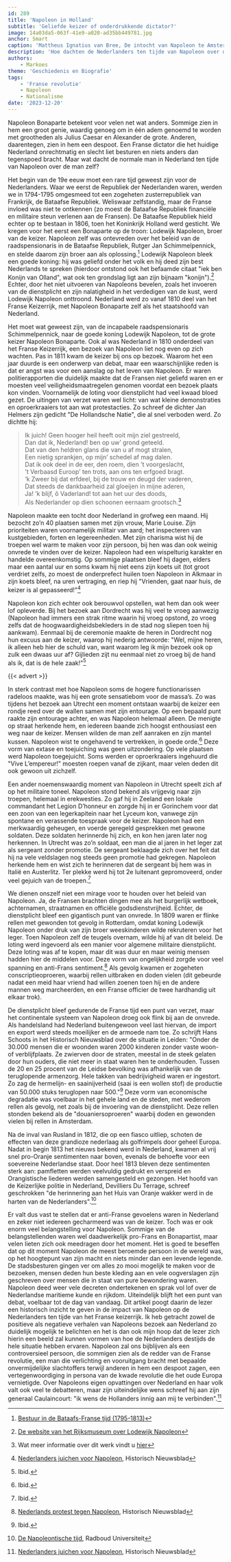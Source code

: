 ```yaml
---
id: 289
title: 'Napoleon in Holland'
subtitle: 'Geliefde keizer of onderdrukkende dictator?'
image: 14a03da5-063f-41e9-a020-ad35bb449781.jpg
anchor: Smart
caption: 'Mattheus Ignatius van Bree, De intocht van Napoleon te Amsterdam (1811)'
description: 'Hoe dachten de Nederlanders ten tijde van Napoleon over de keizer? Napoleons bezoek aan Nederland vertelt ons veel over de verdeeldheid in de samenleving aangaande de machtige keizer.'
authors:
    - Markoes
theme: 'Geschiedenis en Biografie'
tags:
    - 'Franse revolutie'
    - Napoleon
    - Nationalisme
date: '2023-12-20'
---
```


Napoleon Bonaparte betekent voor velen net wat anders. Sommige zien in hem een groot genie, waardig genoeg om in één adem genoemd te worden met grootheden als Julius Caesar en Alexander de grote. Anderen, daarentegen, zien in hem een despoot. Een Franse dictator die het huidige Nederland onrechtmatig en slecht liet besturen en niets anders dan tegenspoed bracht. Maar wat dacht de normale man in Nederland ten tijde van Napoleon over de man zelf?

Het begin van de 19e eeuw moet een rare tijd geweest zijn voor de Nederlanders. Waar we eerst de Republiek der Nederlanden waren, werden we in 1794-1795 omgesmeed tot een zogeheten zusterrepubliek van Frankrijk, de Bataafse Republiek. Weliswaar zelfstandig, maar de Franse invloed was niet te ontkennen (zo moest de Bataafse Republiek financiële en militaire steun verlenen aan de Fransen). De Bataafse Republiek hield echter op te bestaan in 1806, toen het Koninkrijk Holland werd gesticht. We kregen voor het eerst een Bonaparte op de troon: Lodewijk Napoleon, broer van de keizer. Napoleon zelf was ontevreden over het beleid van de raadspensionaris in de Bataafse Republiek, Rutger Jan Schimmelpennick, en stelde daarom zijn broer aan als oplossing.[^1] Lodewijk Napoleon bleek een goede koning: hij was geliefd onder het volk en hij deed zijn best Nederlands te spreken (hierdoor ontstond ook het befaamde citaat "iek ben Konijn van Olland", wat ook ten grondslag ligt aan zijn bijnaam "konijn").[^2] Echter, door het niet uitvoeren van Napoleons bevelen, zoals het invoeren van de dienstplicht en zijn nalatigheid in het verdedigen van de kust, werd Lodewijk Napoleon onttroond. Nederland werd zo vanaf 1810 deel van het Franse Keizerrijk, met Napoleon Bonaparte zelf als het staatshoofd van Nederland.

Het moet wat geweest zijn, van de incapabele raadspensionaris Schimmelpennick, naar de goede koning Lodewijk Napoleon, tot de grote keizer Napoleon Bonaparte. Ook al was Nederland in 1810 onderdeel van het Franse Keizerrijk, een bezoek van Napoleon liet nog even op zich wachten. Pas in 1811 kwam de keizer bij ons op bezoek. Waarom het een jaar duurde is een onderwerp van debat, maar een waarschijnlijke reden is dat er angst was voor een aanslag op het leven van Napoleon. Er waren politierapporten die duidelijk maakte dat de Fransen niet geliefd waren en er moesten veel veiligheidsmaatregelen genomen voordat een bezoek plaats kon vinden. Voornamelijk de loting voor dienstplicht had veel kwaad bloed gezet. De uitingen van verzet waren wel licht: van wat kleine demonstraties en oproerkraaiers tot aan wat protestacties. Zo schreef de dichter Jan Helmers zijn gedicht "De Hollandsche Natie", die al snel verboden werd. Zo dichtte hij:

>Ik juich! Geen hooger heil heeft ooit mijn ziel gestreeld,<br>
Dan dat ik, Nederland! ben op uw’ grond geteeld.<br>
Dat van den heldren glans die van u af mogt stralen,<br>
Een nietig sprankjen, op mijn’ schedel af mag dalen.<br>
Dat ik ook deel in de eer, den roem, dien ’t voorgeslacht,<br>
’t Verbaasd Euroop’ ten trots, aan ons ten erfgoed bragt.<br>
‘k Zweer bij dat erfdeel, bij de trouw en deugd der vaderen,<br>
Dat steeds de dankbaarheid zal gloeijen in mijne aderen,<br>
Ja! ’k blijf, ô Vaderland! tot aan het uur des doods,<br>
Als Nederlander op dien schoonen eernaam grootsch.[^3]

Napoleon maakte een tocht door Nederland in grofweg een maand. Hij bezocht zo’n 40 plaatsen samen met zijn vrouw, Marie Louise. Zijn prioriteiten waren voornamelijk militair van aard; het inspecteren van kustgebieden, forten en legereenheden. Met zijn charisma wist hij de troepen wel warm te maken voor zijn persoon, bij hen was dan ook weinig onvrede te vinden over de keizer. Napoleon had een wispelturig karakter en handelde overeenkomstig. Op sommige plaatsen bleef hij dagen, elders maar een aantal uur en soms kwam hij niet eens zijn koets uit (tot groot verdriet zelfs, zo moest de onderprefect huilen toen Napoleon in Alkmaar in zijn koets bleef, na uren vertraging, en riep hij "Vrienden, gaat naar huis, de keizer is al gepasseerd!"[^4] 

Napoleon kon zich echter ook berouwvol opstellen, wat hem dan ook weer lof opleverde. Bij het bezoek aan Dordrecht was hij veel te vroeg aanwezig (Napoleon had immers een strak ritme waarin hij vroeg opstond, zo vroeg zelfs dat de hoogwaardigheidsbekleders in de stad nog sliepen toen hij aankwam). Eenmaal bij de ceremonie maakte de heren in Dordrecht nog hun excuus aan de keizer, waarop hij nederig antwoorde: "Wel, mijne heren, ik alleen heb hier de schuld van, want waarom leg ik mijn bezoek ook op zulk een dwaas uur af? Gijlieden zijt nu eenmaal niet zo vroeg bij de hand als ik, dat is de hele zaak!"[^5]

{{< advert >}}

In sterk contrast met hoe Napoleon soms de hogere functionarissen radeloos maakte, was hij een grote sensatiebom voor de massa’s. Zo was tijdens het bezoek aan Utrecht een moment ontstaan waarbij de keizer een rondje reed over de wallen samen met zijn entourage. Op een bepaald punt raakte zijn entourage achter, en was Napoleon helemaal alleen. De menigte op straat herkende hem, en iedereen baande zich hoogst enthousiast een weg naar de keizer. Mensen wilden de man zelf aanraken en zijn mantel kussen. Napoleon wist te ongehavend te vertrekken, in goede orde.[^6] Deze vorm van extase en toejuiching was geen uitzondering. Op vele plaatsen werd Napoleon toegejuicht. Soms werden er oproerkraaiers ingehuurd die "Vive L’empereur!" moesten roepen vanaf de zijkant, maar velen deden dit ook gewoon uit zichzelf.

Een ander noemenswaardig moment van Napoleon in Utrecht speelt zich af op het militaire toneel. Napoleon stond bekend als vrijgevig naar zijn troepen, helemaal in erekwesties. Zo gaf hij in Zeeland een lokale commandant het Legion D’honneur en zorgde hij in er Gorinchem voor dat een zoon van een legerkapitein naar het Lyceum kon, vanwege zijn spontane en verassende toespraak voor de keizer. Napoleon had een merkwaardig geheugen, en voerde geregeld gesprekken met gewone soldaten. Deze soldaten herinnerde hij zich, en kon hen jaren later nog herkennen. In Utrecht was zo’n soldaat, een man die al jaren in het leger zat als sergeant zonder promotie. De sergeant beklaagde zich over het feit dat hij na vele veldslagen nog steeds geen promotie had gekregen. Napoleon herkende hem en wist zich te herinneren dat de sergeant bij hem was in Italië en Austerlitz. Ter plekke werd hij tot 2e luitenant gepromoveerd, onder veel gejuich van de troepen.[^7]

We dienen onszelf niet een mirage voor te houden over het beleid van Napoleon. Ja, de Fransen brachten dingen mee als het burgerlijk wetboek, achternamen, straatnamen en officiële godsdienstvrijheid. Echter, de dienstplicht bleef een gigantisch punt van onvrede. In 1809 waren er flinke rellen met gewonden tot gevolg in Rotterdam, omdat koning Lodewijk Napoleon onder druk van zijn broer weeskinderen wilde rekruteren voor het leger. Toen Napoleon zelf de teugels overnam, wilde hij af van dit beleid. De loting werd ingevoerd als een manier voor algemene militaire dienstplicht. Deze loting was af te kopen, maar dit was duur en maar weinig mensen hadden hier de middelen voor. Deze vorm van ongelijkheid zorgde voor veel spanning en anti-Frans sentiment.[^8] Als gevolg kwamen er zogeheten conscriptieoproeren, waarbij rellen uitbraken en doden vielen (dit gebeurde nadat een meid haar vriend had willen zoenen toen hij en de andere mannen weg marcheerden, en een Franse officier de twee hardhandig uit elkaar trok).

De dienstplicht bleef gedurende de Franse tijd een punt van verzet, maar het continentale systeem van Napoleon droeg ook flink bij aan de onvrede. Als handelsland had Nederland buitengewoon veel last hiervan, de import en export werd steeds moeilijker en de armoede nam toe. Zo schrijft Hans Schoots in het Historisch Nieuwsblad over de situatie in Leiden: "Onder de 30.000 mensen die er woonden waren 2000 kinderen zonder vaste woon- of verblijfplaats. Ze zwierven door de straten, meestal in de steek gelaten door hun ouders, die niet meer in staat waren hen te onderhouden. Tussen de 20 en 25 procent van de Leidse bevolking was afhankelijk van de teruglopende armenzorg. Hele takken van bedrijvigheid waren er ingestort. Zo zag de hermelijn- en saainijverheid (saai is een wollen stof) de productie van 50.000 stuks teruglopen naar 500."[^9] Deze vorm van economische degradatie was voelbaar in het gehele land en de steden, met wederom rellen als gevolg, net zoals bij de invoering van de dienstplicht. Deze rellen stonden bekend als de "douaniersoproeren" waarbij doden en gewonden vielen bij rellen in Amsterdam. 

Na de inval van Rusland in 1812, die op een fiasco uitliep, schoten de effecten van deze grandioze nederlaag als golfrimpels door geheel Europa. Nadat in begin 1813 het nieuws bekend werd in Nederland, kwamen al vrij snel pro-Oranje sentimenten naar boven, evenals de behoefte voor een soevereine Nederlandse staat. Door heel 1813 bleven deze sentimenten sterk aan: pamfletten werden veelvuldig gedrukt en verspreid en Orangistische liederen werden samengesteld en gezongen. Het hoofd van de Keizerlijke politie in Nederland, Devilliers Du Terrage, schreef geschrokken "de herinnering aan het Huis van Oranje wakker werd in de harten van de Nederlanders".[^10]

Er valt dus vast te stellen dat er anti-Franse gevoelens waren in Nederland en zeker niet iedereen gecharmeerd was van de keizer. Toch was er ook enorm veel belangstelling voor Napoleon. Sommige van de belangstellenden waren wel daadwerkelijk pro-Frans en Bonapartist, maar velen lieten zich ook meedragen door het moment. Het is goed te beseffen dat op dit moment Napoleon de meest beroemde persoon in de wereld was, op het hoogtepunt van zijn macht en niets minder dan een levende legende. De stadsbesturen gingen ver om alles zo mooi mogelijk te maken voor de bezoeken, mensen deden hun beste kleding aan en vele oogverslagen zijn geschreven over mensen die in staat van pure bewondering waren. Napoleon deed weer vele decreten ondertekenen en sprak vol lof over de Nederlandse maritieme kunde en rijkdom. Uiteindelijk blijft het een punt van debat, voelbaar tot de dag van vandaag. Dit artikel poogt daarin de lezer een historisch inzicht te geven in de impact van Napoleon op de Nederlanders ten tijde van het Franse keizerrijk. Ik heb getracht zowel de positieve als negatieve verhalen van Napoleons bezoek aan Nederland zo duidelijk mogelijk te belichten en het is dan ook mijn hoop dat de lezer zich hierin een beeld zal kunnen vormen van hoe de Nederlanders destijds de hele situatie hebben ervaren. Napoleon zal ons bijblijven als een controversieel persoon, die sommigen zien als de redder van de Franse revolutie, een man die verlichting en vooruitgang bracht met bepaalde onvermijdelijke slachtoffers terwijl anderen in hem een despoot zagen, een vertegenwoordiging in persona van de kwade revolutie die het oude Europa vernietigde.  Over Napoleons eigen opvattingen over Nederland en haar volk valt ook veel te debatteren, maar zijn uiteindelijke wens schreef hij aan zijn generaal Caulaincourt: "ik wens de Hollanders innig aan mij te verbinden".[^11]


[^1]: [Bestuur in de Bataafs-Franse tijd (1795-1813)](https://www.parlement.com/id/vh8lnhrpfxtm/bestuur_in_de_bataafs_franse_tijd_1795)
[^2]: [De website van het Rijksmuseum over Lodewijk Napoleon](https://www.rijksmuseum.nl/nl/rijksstudio/historische-personen/lodewijk-napoleon-bonaparte)
[^3]: Wat meer informatie over dit werk vindt u [hier](https://www.literatuurgeschiedenis.org/teksten/de-hollandsche-natie) 
[^4]: [Nederlanders juichen voor Napoleon](https://www.historischnieuwsblad.nl/napoleon-in-nederland/), Historisch Nieuwsblad
[^5]: Ibid.
[^6]: Ibid.
[^7]: Ibid.
[^8]: [Nederlands protest tegen Napoleon](https://www.historischnieuwsblad.nl/nederlands-protest-tegen-napoleon/), Historisch Nieuwsblad 
[^9]: Ibid.
[^10]: [De Napoleontische tijd](https://www.ru.nl/over-ons/overradboud/radboud-fonds/gerealiseerde-projecten/verzetsliederen-napoleon/de-napoleontische-tijd/), Radboud Universiteit
[^11]: [Nederlanders juichen voor Napoleon](https://www.historischnieuwsblad.nl/napoleon-in-nederland/), Historisch Nieuwsblad
